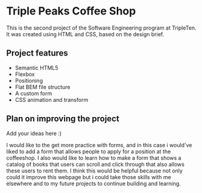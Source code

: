 # Triple Peaks Coffee Shop

This is the second project of the Software Engineering program at TripleTen. It was created using HTML and CSS, based on the design brief.

## Project features

- Semantic HTML5
- Flexbox
- Positioning
- Flat BEM file structure
- A custom form
- CSS animation and transform

## Plan on improving the project

Add your ideas here :)

I would like to the get more practice with forms, and in this case i would've liked to add a form that allows people to apply for a position at the coffeeshop.
I also would like to learn how to make a form that shows a catalog of books that users can scroll and click through that also allows these users to rent them. I think this would be helpful because not only could it improve this webpage but i could take those skills with me elsewhere and to my future projects to continue building and learning.
